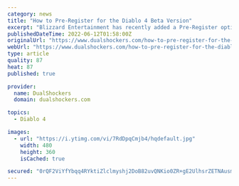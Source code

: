 ```yaml
---
category: news
title: "How to Pre-Register for the Diablo 4 Beta Version"
excerpt: "Blizzard Entertainment has recently added a Pre-Register option to the Diablo 4 official webpage, and if you complete the steps, you will have a chance to be included in the upcom ..."
publishedDateTime: 2022-06-12T01:58:00Z
originalUrl: "https://www.dualshockers.com/how-to-pre-register-for-the-diablo-4-beta-version/"
webUrl: "https://www.dualshockers.com/how-to-pre-register-for-the-diablo-4-beta-version/"
type: article
quality: 87
heat: 87
published: true

provider:
  name: DualShockers
  domain: dualshockers.com

topics:
  - Diablo 4

images:
  - url: "https://i.ytimg.com/vi/7RdDpqCmjb4/hqdefault.jpg"
    width: 480
    height: 360
    isCached: true

secured: "0rQF2ViYfYbqq4RYktiZlclmyshj2DoB82uvQNKio0ZR+gE2UlhsrZETNAusmIgvYeYJBhdU6QJ6B2DTyX9lMs5aUel6hKvUdYvC/cjH6haJLtvUOF3OA7MqyPRwsK6yg8gji+OeArKQe7ltgxg9HNvm7qxiZQ9oO5seuIQ3sdJ/MITeJj8BIn99O6TUTIjNt9uNDGA/QQYnzxt91cwZ+c7PMthBBkUI3IgL40AuHGw9SaaQTiCdvrMw/Lf916zP6+noL7/X2ko0H1POoFypRYFl2xb9z9KSvcF1cMrvJ+5dSeCpSv2KNhCQtHFgtqf9LPI++2lJ/xTl3PCtJjABxwEMzpQE48xzaolmnf59yK0=;1OOlj2RxFgicSr/1ay05WA=="
---
```


